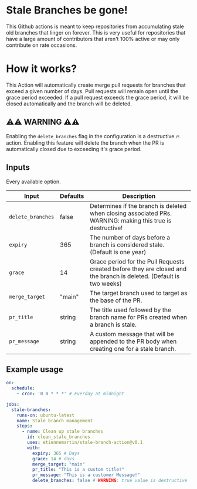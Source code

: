 # Stale Branches be gone!

This Github actions is meant to keep repositories from accumulating stale old branches that linger on forever. This is very useful for repositories that have a large amount of contributors that aren't 100% active or may only contribute on rate occasions.

# How it works?

This Action will automatically create merge pull requests for branches that exceed a given number of days. Pull requests will remain open until the grace period exceeded. If a pull request exceeds the grace period, it will be closed automatically and the branch will be deleted.

## :warning::warning: WARNING :warning::warning:

Enabling the `delete_branches` flag in the configuration is a destructive :fire: action. Enabling this feature will delete the branch when the PR is automatically closed due to exceeding it's grace period.

## Inputs

Every available option.

| Input             | Defaults | Description                                                                                                         |
| ----------------- | -------- | ------------------------------------------------------------------------------------------------------------------- |
| `delete_branches` | false    | Determines if the branch is deleted when closing associated PRs. WARNING: making this true is destructive!          |
| `expiry`          | 365      | The number of days before a branch is considered stale. (Default is one year)                                       |
| `grace`           | 14       | Grace period for the Pull Requests created before they are closed and the branch is deleted. (Default is two weeks) |
| `merge_target`    | "main"   | The target branch used to target as the base of the PR.                                                             |
| `pr_title`        | string   | The title used followed by the branch name for PRs created when a branch is stale.                                  |
| `pr_message`      | string   | A custom message that will be appended to the PR body when creating one for a stale branch.                         |

## Example usage

```yml
on:
  schedule:
    - cron: '0 0 * * *' # Everday at midnight

jobs:
  stale-branches:
    runs-on: ubuntu-latest
    name: Stale branch management
    steps:
      - name: Clean up stale branches
        id: clean_stale_branches
        uses: etiennemartin/stale-branch-action@v0.1
        with:
          expiry: 365 # Days
          grace: 14 # days
          merge_target: "main"
          pr_title: "This is a custom title!"
          pr_message: "This is a customer Message!"
          delete_branches: false # WARNING: true value is destructive
```
